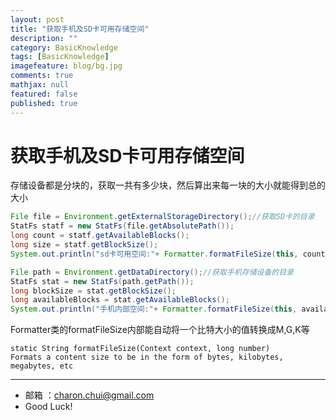 ```yaml
---
layout: post
title: "获取手机及SD卡可用存储空间"
description: ""
category: BasicKnowledge
tags: [BasicKnowledge]
imagefeature: blog/bg.jpg
comments: true
mathjax: null
featured: false
published: true
---
```



获取手机及SD卡可用存储空间
===
 
存储设备都是分块的，获取一共有多少块，然后算出来每一块的大小就能得到总的大小   
```java 
File file = Environment.getExternalStorageDirectory();//获取SD卡的目录
StatFs statf = new StatFs(file.getAbsolutePath());
long count = statf.getAvailableBlocks();
long size = statf.getBlockSize();
System.out.println("sd卡可用空间:"+ Formatter.formatFileSize(this, count*size));

File path = Environment.getDataDirectory();//获取手机存储设备的目录
StatFs stat = new StatFs(path.getPath());
long blockSize = stat.getBlockSize();
long availableBlocks = stat.getAvailableBlocks();
System.out.println("手机内部空间:"+ Formatter.formatFileSize(this, availableBlocks*blockSize));
```
Formatter类的formatFileSize内部能自动将一个比特大小的值转换成M,G,K等
```
static String formatFileSize(Context context, long number)
Formats a content size to be in the form of bytes, kilobytes, megabytes, etc
```

---

- 邮箱 ：charon.chui@gmail.com  
- Good Luck! 
